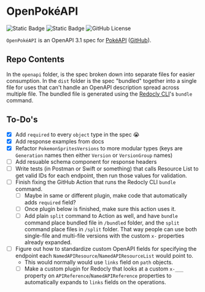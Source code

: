# OpenPokéAPI

![Static Badge](https://img.shields.io/badge/OpenAPI-v3.1-%236BA539?logo=openapiinitiative)
![Static Badge](https://img.shields.io/badge/Pok%C3%A9API-v2-%23ef5350?logo=pokemon&link=https%3A%2F%2Fpokeapi.co%2Fdocs%2Fv2)
![GitHub License](https://img.shields.io/github/license/PokeAPI/pokeapi)

`OpenPokéAPI` is an OpenAPI 3.1 spec for [PokéAPI](https://pokeapi.co/) ([GitHub](https://github.com/PokeAPI)).

## Repo Contents

In the `openapi` folder, is the spec broken down into separate files for easier consumption. In the `dist` folder is the spec "bundled" together into a single file for uses that can't handle an OpenAPI description spread across multiple file. The bundled file is generated using the [Redocly CLI](https://redocly.com/docs/cli/)'s `bundle` command.

## To-Do's

- [x] Add `required` to every `object` type in the spec 😭
- [x] Add response examples from docs
- [x] Refactor `PokemonSpritesVersions` to more modular types (keys are `Generation` names then either `Version` or `VersionGroup` names)
- [ ] Add resuable schema component for response headers
- [ ] Write tests (in Postman or Swift or something) that calls Resource List to get valid IDs for each endpoint, then run those values for validation.
- [ ] Finish fixing the GitHub Action that runs the Redocly CLI `bundle` command.
    - [ ] Maybe in same or different plugin, make code that automatically adds `required` field?
    - [ ] Once plugin below is finished, make sure this action uses it.
    - [ ] Add plain `split` command to Action as well, and have `bundle` command place bundled file in `/bundled` folder, and the `split` command place files in `/split` folder. That way people can use both single-file and multi-file versions with the custom `x-` properties already expanded.
- [ ] Figure out how to standardize custom OpenAPI fields for specifying the endpoint each `NamedAPIResource`/`NamedAPIResourceList` would point to.
    - This would normally would use `links` field on `path` objects.
    - [ ] Make a custom plugin for Redocly that looks at a custom `x-___` property on `APIReference`/`NamedAPIReference` properties to automatically expands to `links` fields on the operations.
